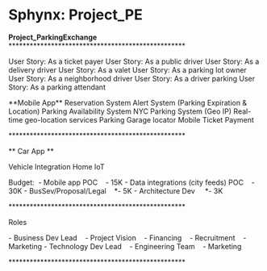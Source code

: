 # Sphynx: Project_PE

**Project\_ParkingExchange**
\*\*\*\*\*\*\*\*\*\*\*\*\*\*\*\*\*\*\*\*\*\*\*\*\*\*\*\*\*\*\*\*\*\*\*\*\*\*\*\*\*\*\*\*\*\*\*\*\*\*

User Story: As a ticket payer
User Story: As a public driver
User Story: As a delivery driver
User Story: As a valet
User Story: As a parking lot owner
User Story: As a neighborhood driver
User Story: As a driver parking
User Story: As a parking attendant

\*\*Mobile App\*\*
Reservation System
Alert System (Parking Expiration & Location)
Parking Availability System
NYC Parking System (Geo IP)
Real-time geo-location services
Parking Garage locator
Mobile Ticket Payment

\*\*\*\*\*\*\*\*\*\*\*\*\*\*\*\*\*\*\*\*\*\*\*\*\*\*\*\*\*\*\*\*\*\*\*\*\*\*\*\*\*\*\*\*\*\*\*\*\*\*

\*\* Car App \*\*

Vehicle Integration
Home IoT

Budget: 
\- Mobile app POC
   - 15K
\- Data integrations (city feeds) POC
   - 30K
\- BusSev/Proposal/Legal
   \*- 5K
\- Architecture Dev 
   \*- 3K

\*\*\*\*\*\*\*\*\*\*\*\*\*\*\*\*\*\*\*\*\*\*\*\*\*\*\*\*\*\*\*\*\*\*\*\*\*\*\*\*\*\*\*\*\*\*\*\*\*\*

Roles

\- Business Dev Lead
   - Project Vision
   - Financing
   - Recruitment
   - Marketing
\- Technology Dev Lead
   - Engineering Team
   - Marketing

\*\*\*\*\*\*\*\*\*\*\*\*\*\*\*\*\*\*\*\*\*\*\*\*\*\*\*\*\*\*\*\*\*\*\*\*\*\*\*\*\*\*\*\*\*\*\*\*\*\*
